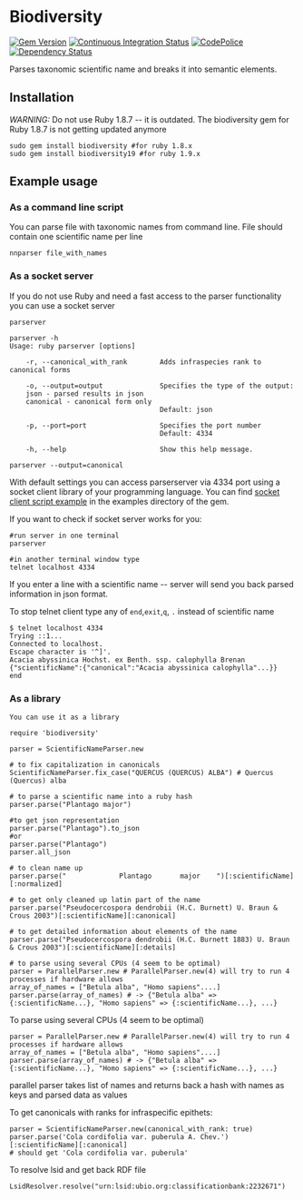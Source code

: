 Biodiversity
============

[![Gem Version][1]][2]
[![Continuous Integration Status][3]][4]
[![CodePolice][5]][6]
[![Dependency Status][7]][8]

Parses taxonomic scientific name and breaks it into semantic elements.

Installation
------------

*WARNING:* Do not use Ruby 1.8.7 -- it is outdated. The
biodiversity gem for Ruby 1.8.7 is not getting updated anymore

    sudo gem install biodiversity #for ruby 1.8.x
    sudo gem install biodiversity19 #for ruby 1.9.x

Example usage
-------------

### As a command line script

You can parse file with taxonomic names from command line. 
File should contain one scientific name per line

    nnparser file_with_names

### As a socket server

If you do not use Ruby and need a fast access to the parser functionality  
you can use a socket server

    parserver

    parserver -h
    Usage: ruby parserver [options]

        -r, --canonical_with_rank        Adds infraspecies rank to canonical forms

        -o, --output=output              Specifies the type of the output:
        json - parsed results in json
        canonical - canonical form only
                                         Default: json

        -p, --port=port                  Specifies the port number
                                         Default: 4334

        -h, --help                       Show this help message.

    parserver --output=canonical



With default settings you can access parserserver via 4334 port using a 
socket client library of your programming language.  You can find 
[socket client script example][9] in the examples directory of the gem.

If you want to check if socket server works for you:

    #run server in one terminal
    parserver

    #in another terminal window type
    telnet localhost 4334

If you enter a line with a scientific name -- server will send you back 
parsed information in json format.

To stop telnet client type any of `end`,`exit`,`q`, `.` instead 
of scientific name

    $ telnet localhost 4334
    Trying ::1...
    Connected to localhost.
    Escape character is '^]'.
    Acacia abyssinica Hochst. ex Benth. ssp. calophylla Brenan
    {"scientificName":{"canonical":"Acacia abyssinica calophylla"...}}
    end

### As a library

    You can use it as a library
    
    require 'biodiversity'
    
    parser = ScientificNameParser.new
    
    # to fix capitalization in canonicals
    ScientificNameParser.fix_case("QUERCUS (QUERCUS) ALBA") # Quercus (Quercus) alba
    
    # to parse a scientific name into a ruby hash
    parser.parse("Plantago major")
    
    #to get json representation
    parser.parse("Plantago").to_json
    #or
    parser.parse("Plantago")
    parser.all_json
    
    # to clean name up
    parser.parse("             Plantago       major    ")[:scientificName][:normalized]
    
    # to get only cleaned up latin part of the name
    parser.parse("Pseudocercospora dendrobii (H.C. Burnett) U. Braun & Crous 2003")[:scientificName][:canonical]
    
    # to get detailed information about elements of the name
    parser.parse("Pseudocercospora dendrobii (H.C. Burnett 1883) U. Braun & Crous 2003")[:scientificName][:details]
    
    # to parse using several CPUs (4 seem to be optimal)
    parser = ParallelParser.new # ParallelParser.new(4) will try to run 4 processes if hardware allows
    array_of_names = ["Betula alba", "Homo sapiens"....]
    parser.parse(array_of_names) # -> {"Betula alba" => {:scientificName...}, "Homo sapiens" => {:scientificName...}, ...}


To parse using several CPUs (4 seem to be optimal)

    parser = ParallelParser.new # ParallelParser.new(4) will try to run 4 processes if hardware allows
    array_of_names = ["Betula alba", "Homo sapiens"....]
    parser.parse(array_of_names) # -> {"Betula alba" => {:scientificName...}, "Homo sapiens" => {:scientificName...}, ...}

parallel parser takes list of names and returns back a hash with names as keys and parsed data as values

To get canonicals with ranks for infraspecific epithets:

    parser = ScientificNameParser.new(canonical_with_rank: true)
    parser.parse('Cola cordifolia var. puberula A. Chev.')[:scientificName][:canonical]
    # should get 'Cola cordifolia var. puberula'

To resolve lsid and get back RDF file

    LsidResolver.resolve("urn:lsid:ubio.org:classificationbank:2232671")



[1]: https://badge.fury.io/rb/biodiversity19.png
[2]: http://badge.fury.io/rb/biodiversity19
[3]: https://secure.travis-ci.org/GlobalNamesArchitecture/biodiversity.png
[4]: http://travis-ci.org/GlobalNamesArchitecture/biodiversity
[5]: https://codeclimate.com/github/GlobalNamesArchitecture/biodiversity.png
[6]: https://codeclimate.com/github/GlobalNamesArchitecture/biodiversity
[7]: https://gemnasium.com/GlobalNamesArchitecture/biodiversity.png
[8]: https://gemnasium.com/GlobalNamesArchitecture/biodiversity
[9]: https://github.com/GlobalNamesArchitecture/biodiversity/blob/master/examples/socket_client.rb
